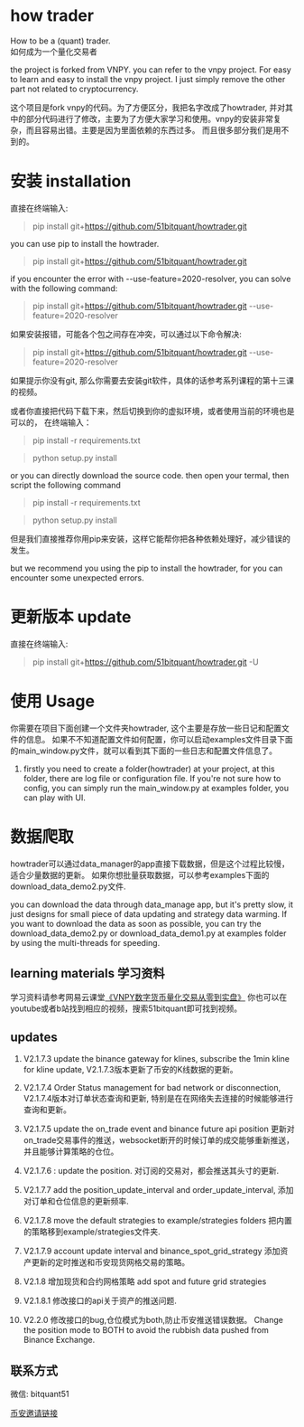 # how trader
How to be a (quant) trader.  
如何成为一个量化交易者

the project is forked from VNPY. you can refer to the vnpy project. For
easy to learn and easy to install the vnpy project. I just simply remove
the other part not related to cryptocurrency. 

这个项目是fork vnpy的代码。为了方便区分，我把名字改成了howtrader,
并对其中的部分代码进行了修改，主要为了方便大家学习和使用。vnpy的安装非常复杂，而且容易出错。主要是因为里面依赖的东西过多。
而且很多部分我们是用不到的。

# 安装 installation 
直接在终端输入:
> pip install git+https://github.com/51bitquant/howtrader.git

you can use pip to install the howtrader.

> pip install git+https://github.com/51bitquant/howtrader.git 

if you encounter the error with --use-feature=2020-resolver, you can
solve with the following command: 
> pip install git+https://github.com/51bitquant/howtrader.git --use-feature=2020-resolver

如果安装报错，可能各个包之间存在冲突，可以通过以下命令解决:
> pip install git+https://github.com/51bitquant/howtrader.git --use-feature=2020-resolver

如果提示你没有git, 那么你需要去安装git软件，具体的话参考系列课程的第十三课的视频。

或者你直接把代码下载下来，然后切换到你的虚拟环境，或者使用当前的环境也是可以的，
在终端输入：

> pip install -r requirements.txt 

> python setup.py install 

or you can directly download the source code. then open your termal,
then script the following command

> pip install -r requirements.txt 

> python setup.py install 

但是我们直接推荐你用pip来安装，这样它能帮你把各种依赖处理好，减少错误的发生。

but we recommend you using the pip to install the howtrader, for you can
encounter some unexpected errors.

# 更新版本 update
直接在终端输入: 

> pip install git+https://github.com/51bitquant/howtrader.git -U 



# 使用 Usage
你需要在项目下面创建一个文件夹howtrader, 这个主要是存放一些日记和配置文件的信息。
如果不不知道配置文件如何配置，你可以启动examples文件目录下面的main_window.py文件，就可以看到其下面的一些日志和配置文件信息了。

1. firstly you need to create a folder(howtrader) at your project, at
   this folder, there are log file or configuration file. If you're not
   sure how to config, you can simply run the main_window.py at examples
   folder, you can play with UI.
# 数据爬取
howtrader可以通过data_manager的app直接下载数据，但是这个过程比较慢，适合少量数据的更新。
如果你想批量获取数据，可以参考examples下面的download_data_demo2.py文件.

you can download the data through data_manage app, but it's pretty slow,
it just designs for small piece of data updating and strategy data
warming. If you want to download the data as soon as possible, you can
try the download_data_demo2.py or download_data_demo1.py at examples
folder by using the multi-threads for speeding.

## learning materials 学习资料

学习资料请参考网易云课堂[《VNPY数字货币量化交易从零到实盘》](https://study.163.com/course/courseMain.htm?courseId=1210904816)
你也可以在youtube或者b站找到相应的视频，搜索51bitquant即可找到视频。

## updates

1. V2.1.7.3 update the binance gateway for klines, subscribe the 1min
   kline for kline update, V2.1.7.3版本更新了币安的K线数据的更新。
2. V2.1.7.4 Order Status management for bad network or disconnection,
   V2.1.7.4版本对订单状态查询和更新,
   特别是在在网络失去连接的时候能够进行查询和更新。

3. V2.1.7.5 update the on_trade event and binance future api position
   更新对on_trade交易事件的推送，websocket断开的时候订单的成交能够重新推送，并且能够计算策略的仓位。

4. V2.1.7.6 : update the position. 对订阅的交易对，都会推送其头寸的更新.

5. V2.1.7.7 add the position_update_interval and order_update_interval,
   添加对订单和仓位信息的更新频率.
   
6. V2.1.7.8 move the default strategies to example/strategies folders
   把内置的策略移到example/strategies文件夹.
  
7. V2.1.7.9 account update interval and binance_spot_grid_strategy
   添加资产更新的定时推送和币安现货网格交易的策略。
  
8. V2.1.8 增加现货和合约网格策略 add spot and future grid strategies

9. V2.1.8.1 修改接口的api关于资产的推送问题.

10. V2.2.0 修改接口的bug,仓位模式为both,防止币安推送错误数据。 Change the
    position mode to BOTH to avoid the rubbish data pushed from Binance
    Exchange.
## 联系方式
微信: bitquant51

[币安邀请链接](https://www.binancezh.pro/cn/futures/ref/51bitquant)
